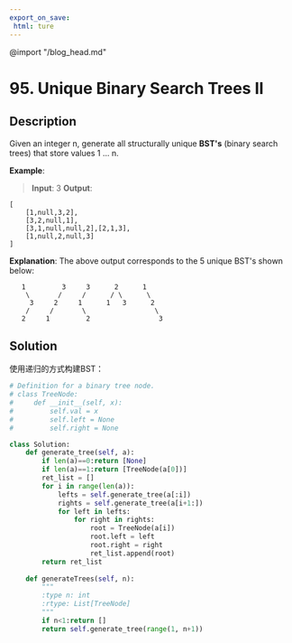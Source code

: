 ```yaml
---
export_on_save:
 html: ture
---
```


@import "/blog_head.md"

# 95. Unique Binary Search Trees II

## Description

Given an integer n, generate all structurally unique **BST's** (binary search trees) that store values 1 ... n.

**Example**:
> **Input**: 3
**Output**:
```
[
    [1,null,3,2],
    [3,2,null,1],
    [3,1,null,null,2],[2,1,3],
    [1,null,2,null,3]
]
```
**Explanation**:
The above output corresponds to the 5 unique BST's shown below:
```
   1         3     3      2      1
    \       /     /      / \      \
     3     2     1      1   3      2
    /     /       \                 \
   2     1         2                 3
```
## Solution

使用递归的方式构建BST：
```python
# Definition for a binary tree node.
# class TreeNode:
#     def __init__(self, x):
#         self.val = x
#         self.left = None
#         self.right = None

class Solution:
    def generate_tree(self, a):
        if len(a)==0:return [None]
        if len(a)==1:return [TreeNode(a[0])]
        ret_list = []
        for i in range(len(a)):
            lefts = self.generate_tree(a[:i])
            rights = self.generate_tree(a[i+1:])
            for left in lefts:
                for right in rights:
                    root = TreeNode(a[i])
                    root.left = left
                    root.right = right
                    ret_list.append(root)
        return ret_list
                    
    def generateTrees(self, n):
        """
        :type n: int
        :rtype: List[TreeNode]
        """
        if n<1:return []
        return self.generate_tree(range(1, n+1))
```


